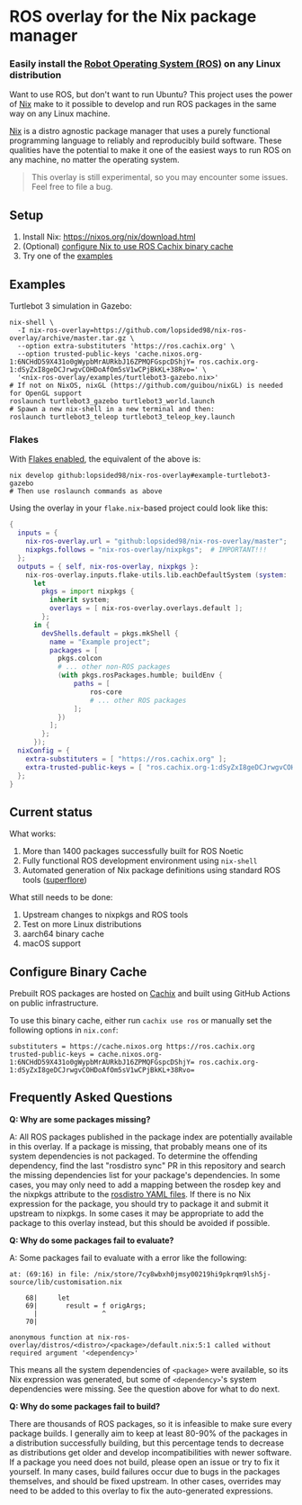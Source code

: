 # ROS overlay for the Nix package manager

### Easily install the [Robot Operating System (ROS)](http://www.ros.org/) on any Linux distribution

Want to use ROS, but don't want to run Ubuntu? This project uses the power of [Nix](https://nixos.org/nix/) make to it possible to develop and run ROS packages in the same way on any Linux machine.

[Nix](https://nixos.org/nix/) is a distro agnostic package manager that uses a purely functional programming language to reliably and reproducibly build software. These qualities have the potential to make it one of the easiest ways to run ROS on any machine, no matter the operating system.

> This overlay is still experimental, so you may encounter some issues. Feel free to file a bug.

## Setup

1. Install Nix: https://nixos.org/nix/download.html
2. (Optional) [configure Nix to use ROS Cachix binary cache](#configure-binary-cache)
3. Try one of the [examples](#examples)

## Examples

Turtlebot 3 simulation in Gazebo:
```
nix-shell \
  -I nix-ros-overlay=https://github.com/lopsided98/nix-ros-overlay/archive/master.tar.gz \
  --option extra-substituters 'https://ros.cachix.org' \
  --option trusted-public-keys 'cache.nixos.org-1:6NCHdD59X431o0gWypbMrAURkbJ16ZPMQFGspcDShjY= ros.cachix.org-1:dSyZxI8geDCJrwgvCOHDoAfOm5sV1wCPjBkKL+38Rvo=' \
  '<nix-ros-overlay/examples/turtlebot3-gazebo.nix>'
# If not on NixOS, nixGL (https://github.com/guibou/nixGL) is needed for OpenGL support
roslaunch turtlebot3_gazebo turtlebot3_world.launch
# Spawn a new nix-shell in a new terminal and then:
roslaunch turtlebot3_teleop turtlebot3_teleop_key.launch
```

### Flakes

With [Flakes enabled][flake], the equivalent of the above is:
```
nix develop github:lopsided98/nix-ros-overlay#example-turtlebot3-gazebo
# Then use roslaunch commands as above
```

Using the overlay in your `flake.nix`-based project could look like this:

```nix
{
  inputs = {
    nix-ros-overlay.url = "github:lopsided98/nix-ros-overlay/master";
    nixpkgs.follows = "nix-ros-overlay/nixpkgs";  # IMPORTANT!!!
  };
  outputs = { self, nix-ros-overlay, nixpkgs }:
    nix-ros-overlay.inputs.flake-utils.lib.eachDefaultSystem (system:
      let
        pkgs = import nixpkgs {
          inherit system;
          overlays = [ nix-ros-overlay.overlays.default ];
        };
      in {
        devShells.default = pkgs.mkShell {
          name = "Example project";
          packages = [
            pkgs.colcon
            # ... other non-ROS packages
            (with pkgs.rosPackages.humble; buildEnv {
                paths = [
                    ros-core
                    # ... other ROS packages
                ];
            })
          ];
        };
      });
  nixConfig = {
    extra-substituters = [ "https://ros.cachix.org" ];
    extra-trusted-public-keys = [ "ros.cachix.org-1:dSyZxI8geDCJrwgvCOHDoAfOm5sV1wCPjBkKL+38Rvo=" ];
  };
}
```

[flake]: https://nixos.wiki/wiki/Flakes#Enable_flakes

## Current status

What works:
1. More than 1400 packages successfully built for ROS Noetic
2. Fully functional ROS development environment using `nix-shell`
3. Automated generation of Nix package definitions using standard ROS tools ([superflore](https://github.com/lopsided98/superflore))

What still needs to be done:
1. Upstream changes to nixpkgs and ROS tools
2. Test on more Linux distributions
3. aarch64 binary cache
4. macOS support

## Configure Binary Cache

Prebuilt ROS packages are hosted on [Cachix](https://ros.cachix.org) and built using GitHub Actions on public infrastructure.

To use this binary cache, either run `cachix use ros` or manually set the following options in `nix.conf`:
```
substituters = https://cache.nixos.org https://ros.cachix.org
trusted-public-keys = cache.nixos.org-1:6NCHdD59X431o0gWypbMrAURkbJ16ZPMQFGspcDShjY= ros.cachix.org-1:dSyZxI8geDCJrwgvCOHDoAfOm5sV1wCPjBkKL+38Rvo=
```

## Frequently Asked Questions

**Q: Why are some packages missing?**

A: All ROS packages published in the package index are potentially available in this overlay. If a package is missing, that probably means one of its system dependencies is not packaged. To determine the offending dependency, find the last "rosdistro sync" PR in this repository and search the missing dependencies list for your package's dependencies. In some cases, you may only need to add a mapping between the rosdep key and the nixpkgs attribute to the [rosdistro YAML files](https://github.com/lopsided98/rosdistro/tree/nixos-support/rosdep). If there is no Nix expression for the package, you should try to package it and submit it upstream to nixpkgs. In some cases it may be appropriate to add the package to this overlay instead, but this should be avoided if possible.

**Q: Why do some packages fail to evaluate?**

A: Some packages fail to evaluate with a error like the following:
```
at: (69:16) in file: /nix/store/7cy8wbxh0jmsy00219hi9pkrqm9lsh5j-source/lib/customisation.nix

    68|     let
    69|       result = f origArgs;
      |                ^
    70|

anonymous function at nix-ros-overlay/distros/<distro>/<package>/default.nix:5:1 called without required argument '<dependency>'
```
This means all the system dependencies of `<package>` were available, so its Nix expression was generated, but some of `<dependency>`'s system dependencies were missing. See the question above for what to do next.

**Q: Why do some packages fail to build?**

There are thousands of ROS packages, so it is infeasible to make sure every package builds. I generally aim to keep at least 80-90% of the packages in a distribution successfully building, but this percentage tends to decrease as distributions get older and develop incompatibilities with newer software. If a package you need does not build, please open an issue or try to fix it yourself. In many cases, build failures occur due to bugs in the packages themselves, and should be fixed upstream. In other cases, overrides may need to be added to this overlay to fix the auto-generated expressions.
